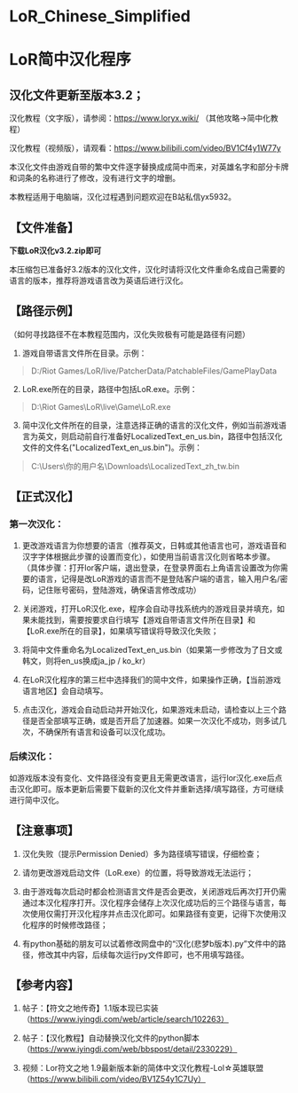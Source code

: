 # LoR_Chinese_Simplified
# LoR简中汉化程序

## 汉化文件更新至版本3.2；
汉化教程（文字版），请参阅：https://www.loryx.wiki/ （其他攻略→简中化教程）

汉化教程（视频版），请观看：https://www.bilibili.com/video/BV1Cf4y1W77y

本汉化文件由游戏自带的繁中文件逐字替换成成简中而来，对英雄名字和部分卡牌和词条的名称进行了修改，没有进行文字的增删。

本教程适用于电脑端，汉化过程遇到问题欢迎在B站私信yx5932。

## 【文件准备】
**下载LoR汉化v3.2.zip即可**

本压缩包已准备好3.2版本的汉化文件，汉化时请将汉化文件重命名成自己需要的语言的版本，推荐将游戏语言改为英语后进行汉化。

## 【路径示例】

（如何寻找路径不在本教程范围内，汉化失败极有可能是路径有问题）

1. 游戏自带语言文件所在目录。示例：

> D:/Riot Games/LoR/live/PatcherData/PatchableFiles/GamePlayData

2. LoR.exe所在的目录，路径中包括LoR.exe。示例：

> D:\Riot Games\LoR\live\Game\LoR.exe

3. 简中汉化文件所在的目录，注意选择正确的语言的汉化文件，例如当前游戏语言为英文，则启动前自行准备好LocalizedText_en_us.bin，路径中包括汉化文件的文件名("LocalizedText_en_us.bin")。示例：

> C:\Users\你的用户名\Downloads\LocalizedText_zh_tw.bin


## 【正式汉化】

### 第一次汉化：

1. 更改游戏语言为你想要的语言（推荐英文，日韩或其他语言也可，游戏语音和汉字字体根据此步骤的设置而变化），如使用当前语言汉化则省略本步骤。
（具体步骤：打开lor客户端，退出登录，在登录界面右上角语言设置改为你需要的语言，记得是改LoR游戏的语言而不是登陆客户端的语言，输入用户名/密码，记住账号密码，登陆游戏，确保语言修改成功）

2. 关闭游戏，打开LoR汉化.exe，程序会自动寻找系统内的游戏目录并填充，如果未能找到，需要按要求自行填写【游戏自带语言文件所在目录】和【LoR.exe所在的目录】，如果填写错误将导致汉化失败；

3. 将简中文件重命名为LocalizedText_en_us.bin（如果第一步修改为了日文或韩文，则将en_us换成ja_jp / ko_kr）

4. 在LoR汉化程序的第三栏中选择我们的简中文件，如果操作正确，【当前游戏语言地区】会自动填写。

5. 点击汉化，游戏会自动启动并开始汉化，如果游戏未启动，请检查以上三个路径是否全部填写正确，或是否开启了加速器。如果一次汉化不成功，则多试几次，不确保所有语言和设备可以汉化成功。

### 后续汉化：

如游戏版本没有变化、文件路径没有变更且无需更改语言，运行lor汉化.exe后点击汉化即可。版本更新后需要下载新的汉化文件并重新选择/填写路径，方可继续进行简中汉化。


## 【注意事项】

1. 汉化失败（提示Permission Denied）多为路径填写错误，仔细检查；

2. 请勿更改游戏启动文件（LoR.exe）的位置，将导致游戏无法运行；

3. 由于游戏每次启动时都会检测语言文件是否会更改，关闭游戏后再次打开仍需通过本汉化程序打开。汉化程序会储存上次汉化成功后的三个路径与语言，每次使用仅需打开汉化程序并点击汉化即可。如果路径有变更，记得下次使用汉化程序的时候修改路径；

4. 有python基础的朋友可以试着修改网盘中的“汉化(悲梦b版本).py”文件中的路径，修改其中内容，后续每次运行py文件即可，也不用填写路径。


## 【参考内容】
1. 帖子：【符文之地传奇】1.1版本现已实装（https://www.iyingdi.com/web/article/search/102263）

2. 帖子：【汉化教程】自动替换汉化文件的python脚本（https://www.iyingdi.com/web/bbspost/detail/2330229）

3. 视频：Lor符文之地 1.9最新版本新的简体中文汉化教程-Lol☆英雄联盟（https://www.bilibili.com/video/BV1Z54y1C7Uy）
